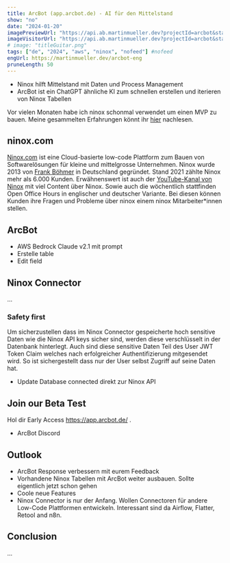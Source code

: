 ```yaml
---
title: ArcBot (app.arcbot.de) - AI für den Mittelstand
show: "no"
date: "2024-01-20"
imagePreviewUrl: "https://api.ab.martinmueller.dev?projectId=arcbot&state=preview"
imageVisitorUrl: "https://api.ab.martinmueller.dev?projectId=arcbot&state=visitor"
# image: "titleGuitar.png"
tags: ["de", "2024", "aws", "ninox", "nofeed"] #nofeed
engUrl: https://martinmueller.dev/arcbot-eng
pruneLength: 50
---
```


* Ninox hilft Mittelstand mit Daten und Process Management
* ArcBot ist ein ChatGPT ähnliche KI zum schnellen erstellen und iterieren von Ninox Tabellen

Vor vielen Monaten habe ich ninox schonmal verwendet um einen MVP zu bauen. Meine gesammelten Erfahrungen könnt ihr [hier](https://martinmueller.dev/ninox-mvp) nachlesen.

## ninox.com

[Ninox.com](https://ninox.com) ist eine Cloud-basierte low-code Plattform zum Bauen von Softwarelösungen für kleine und mittelgrosse Unternehmen. Ninox wurde 2013 von [Frank Böhmer](https://www.linkedin.com/in/frank-boehmer/) in Deutschland gegründet. Stand 2021 zählte Ninox mehr als 6.000 Kunden. Erwähnenswert ist auch der [YouTube-Kanal von Ninox](https://www.youtube.com/@ninox1273) mit viel Content über Ninox. Sowie auch die wöchentlich stattfinden Open Office Hours in englischer und deutscher Variante. Bei diesen können Kunden ihre Fragen und Probleme über ninox einem ninox Mitarbeiter*innen stellen.

## ArcBot

* AWS Bedrock Claude v2.1 mit prompt
* Erstelle table
* Edit field

## Ninox Connector

...

### Safety first

Um sicherzustellen dass im Ninox Connector gespeicherte hoch sensitive Daten wie die Ninox API keys sicher sind, werden diese verschlüsselt in der Datenbank hinterlegt. Auch sind diese sensitive Daten Teil des User JWT Token Claim welches nach erfolgreicher Authentifizierung mitgesendet wird. So ist sichergestellt dass nur der User selbst Zugriff auf seine Daten hat.

* Update Database connected direkt zur Ninox API

## Join our Beta Test

Hol dir Early Access https://app.arcbot.de/ . 

* ArcBot Discord

## Outlook

* ArcBot Response verbessern mit eurem Feedback
* Vorhandene Ninox Tabellen mit ArcBot weiter ausbauen. Sollte eigentlich jetzt schon gehen
* Coole neue Features
* Ninox Connector is nur der Anfang. Wollen Connectoren für andere Low-Code Plattformen entwickeln. Interessant sind da Airflow, Flatter, Retool and n8n.

## Conclusion

...
